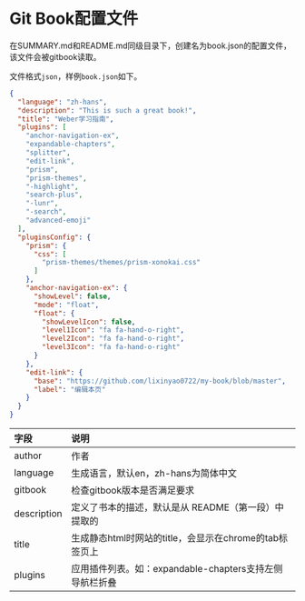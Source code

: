 # Git Book配置文件

在SUMMARY.md和README.md同级目录下，创建名为book.json的配置文件，该文件会被gitbook读取。

文件格式`json`，样例`book.json`如下。

```json
{
  "language": "zh-hans",
  "description": "This is such a great book!",
  "title": "Weber学习指南",
  "plugins": [
    "anchor-navigation-ex",
    "expandable-chapters",
    "splitter",
    "edit-link",
    "prism",
    "prism-themes",
    "-highlight",
    "search-plus",
    "-lunr",
    "-search",
    "advanced-emoji"
  ],
  "pluginsConfig": {
    "prism": {
      "css": [
        "prism-themes/themes/prism-xonokai.css"
      ]
    },
    "anchor-navigation-ex": {
      "showLevel": false,
      "mode": "float",
      "float": {
        "showLevelIcon": false,
        "level1Icon": "fa fa-hand-o-right",
        "level2Icon": "fa fa-hand-o-right",
        "level3Icon": "fa fa-hand-o-right"
      }
    },
    "edit-link": {
      "base": "https://github.com/lixinyao0722/my-book/blob/master",
      "label": "编辑本页"
    }
  }
}
```

| 字段        | 说明                                                |
|:------------|:----------------------------------------------------|
| author      | 作者                                                |
| language    | 生成语言，默认en，zh-hans为简体中文                    |
| gitbook     | 检查gitbook版本是否满足要求                           |
| description | 定义了书本的描述，默认是从 README（第一段）中提取的      |
| title       | 生成静态html时网站的title，会显示在chrome的tab标签页上  |
| plugins     | 应用插件列表。如：expandable-chapters支持左侧导航栏折叠 |

